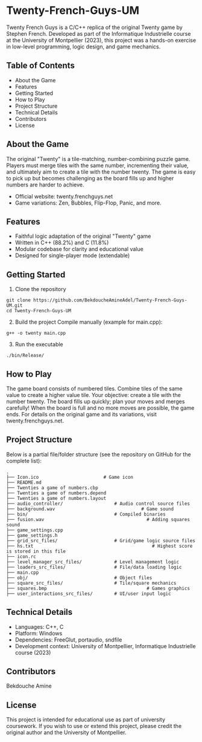 # Twenty-French-Guys-UM
Twenty French Guys is a C/C++ replica of the original Twenty game by Stephen French. Developed as part of the Informatique Industrielle course at the University of Montpellier (2023), this project was a hands-on exercise in low-level programming, logic design, and game mechanics. 
## Table of Contents
- About the Game
- Features
- Getting Started
- How to Play
- Project Structure
- Technical Details
- Contributors
- License
## About the Game
The original "Twenty" is a tile-matching, number-combining puzzle game. Players must merge tiles with the same number, incrementing their value, and ultimately aim to create a tile with the number twenty. The game is easy to pick up but becomes challenging as the board fills up and higher numbers are harder to achieve.
- Official website: twenty.frenchguys.net
- Game variations: Zen, Bubbles, Flip-Flop, Panic, and more.
## Features
- Faithful logic adaptation of the original "Twenty" game
- Written in C++ (88.2%) and C (11.8%)
- Modular codebase for clarity and educational value
- Designed for single-player mode (extendable)
## Getting Started
1. Clone the repository
```
git clone https://github.com/BekdoucheAmineAdel/Twenty-French-Guys-UM.git
cd Twenty-French-Guys-UM
```
2. Build the project
Compile manually (example for main.cpp):
```
g++ -o twenty main.cpp
```
3. Run the executable
```
./bin/Release/
```
## How to Play
The game board consists of numbered tiles.
Combine tiles of the same value to create a higher value tile.
Your objective: create a tile with the number twenty.
The board fills up quickly; plan your moves and merges carefully!
When the board is full and no more moves are possible, the game ends.
For details on the original game and its variations, visit twenty.frenchguys.net.
## Project Structure
Below is a partial file/folder structure (see the repository on GitHub for the complete list):
```
.
├── Icon.ico						# Game icon
├── README.md
├── Twenties a game of numbers.cbp
├── Twenties a game of numbers.depend
├── Twenties a game of numbers.layout
├── audio_controller/                   # Audio control source files
├── background.wav						          # Game sound
├── bin/                                # Compiled binaries
├── fusion.wav							            # Adding squares sound
├── game_settings.cpp
├── game_settings.h
├── grid_src_files/                     # Grid/game logic source files
├── hs.txt								              # Highest score is stored in this file
├── icon.rc
├── level_manager_src_files/            # Level management logic
├── loaders_src_files/                  # File/data loading logic
├── main.cpp
├── obj/                                # Object files
├── square_src_files/                   # Tile/square mechanics
├── squares.bmp							            # Games graphics
├── user_interactions_src_files/        # UI/user input logic
```
## Technical Details
- Languages: C++, C
- Platform: Windows
- Dependencies: FreeGlut, portaudio, sndfile
- Development context: University of Montpellier, Informatique Industrielle course (2023)
## Contributors
Bekdouche Amine
## License
This project is intended for educational use as part of university coursework.
If you wish to use or extend this project, please credit the original author and the University of Montpellier.
